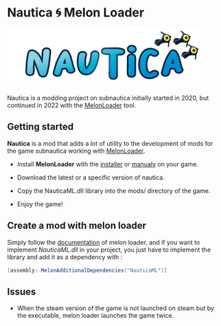 # Nautica 🌀 Melon Loader

![Logo](./logo.png)

Nautica is a modding project on subnautica initially started in 2020, but continued in 2022 with the [MelonLoader](https://github.com/LavaGang/MelonLoader) tool.

## Getting started

**Nautica** is a mod that adds a lot of utility to the development of mods for the game subnautica working with [MelonLoader](https://github.com/LavaGang/MelonLoader).

- Install **MelonLoader** with the [installer](https://github.com/HerpDerpinstine/MelonLoader/releases/latest/download/MelonLoader.Installer.exe) or [manualy](https://github.com/LavaGang/MelonLoader.Installer/blob/master/README.md#how-to-install-re-install-or-update-melonloader) on your game.

- Download the latest or a specific version of nautica.

- Copy the NauticaML.dll library into the mods/ directory of the game.
- Enjoy the game!

## Create a mod with melon loader

Simply follow the [documentation](https://melonwiki.xyz/#/modders/quickstart) of melon loader, and if you want to implement *NauticaML.dll* in your project, you just have to implement the library and add it as a dependency with :

```csharp
[assembly: MelonAdditionalDependencies("NauticaML")]
```

## Issues

- When the steam version of the game is not launched on steam but by the executable, melon loader launches the game twice.